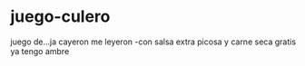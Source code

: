 # juego-culero
juego de...ja cayeron me leyeron 
-con salsa extra picosa y carne seca gratis ya tengo ambre
